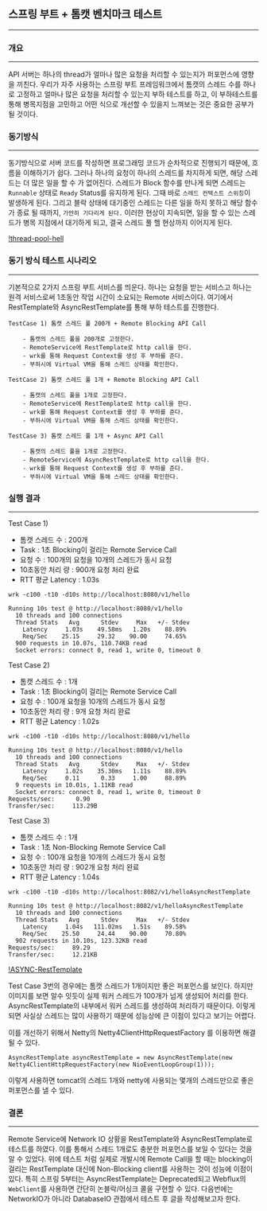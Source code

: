 ## 스프링 부트 + 톰캣 벤치마크 테스트
- - -

### 개요
- - -

  API 서버는 하나의 thread가 얼마나 많은 요청을 처리할 수 있는지가 퍼포먼스에 영향을 끼친다.
우리가 자주 사용하는 스프링 부트 프레임워크에서 톰캣의 스레드 수를 하나로 고정하고 얼마나 많은
요청을 처리할 수 있는지 부하 테스트를 하고, 이 부하테스트를 통해 병목지점을 고민하고 어떤 식으로
개선할 수 있을지 느껴보는 것은 중요한 공부가 될 것이다.

### 동기방식
- - -

 동기방식으로 서버 코드를 작성하면 프로그래밍 코드가 순차적으로 진행되기 때문에, 흐름을 이해하기가 쉽다.
그러나 하나의 요청이 하나의 스레드를 차지하게 되면, 해당 스레드는 더 많은 일을 할 수 가 없어진다.
 스레드가 Block 함수를 만나게 되면 스레드는 `Runnable` 상태로 `Ready` Status를 유지하게 된다.
그때 바로 `스레드 컨텍스트 스위칭`이 발생하게 된다. 그리고 블락 상태에 대기중인 스레드는 다른 일을 하지 못하고 해당 함수가 종료 될 때까지, `가만히 기다리게 된다.`
이러한 현상이 지속되면, 일을 할 수 있는 스레드가 병목 지점에서 대기하게 되고, 결국 스레드 풀 헬 현상까지 이어지게 된다.

[!thread-pool-hell](https://github.com/heesuk-ahn/server-benchmark/blob/master/spring-boot-with-tomcat/images/thread-pool-hell.png?raw=true)

### 동기 방식 테스트 시나리오
- - -

  기본적으로 2가지 스프링 부트 서비스를 띄운다. 하나는 요청을 받는 서비스고 하나는 원격 서비스로써 
1초동안 작업 시간이 소요되는 Remote 서비스이다.
 여기에서 RestTemplate와 AsyncRestTemplate를 통해 부하 테스트를 진행한다.

```
TestCase 1) 톰캣 스레드 풀 200개 + Remote Blocking API Call

    - 톰캣의 스레드 풀을 200개로 고정한다.
    - RemoteService에 RestTemplate로 http call을 한다.
    - wrk를 통해 Request Context를 생성 후 부하를 준다.
    - 부하시에 Virtual VM을 통해 스레드 상태를 확인한다.
```

```
TestCase 2) 톰캣 스레드 풀 1개 + Remote Blocking API Call

    - 톰캣의 스레드 풀을 1개로 고정한다.
    - RemoteService에 RestTemplate로 http call을 한다.
    - wrk를 통해 Request Context를 생성 후 부하를 준다.
    - 부하시에 Virtual VM을 통해 스레드 상태를 확인한다.
```

```
TestCase 3) 톰캣 스레드 풀 1개 + Async API Call

    - 톰캣의 스레드 풀을 1개로 고정한다.
    - RemoteService에 AsyncRestTemplate로 http call을 한다.
    - wrk를 통해 Request Context를 생성 후 부하를 준다.
    - 부하시에 Virtual VM을 통해 스레드 상태를 확인한다.
```

### 실행 결과
- - -

Test Case 1)

- 톰캣 스레드 수 : 200개
- Task : 1초 Blocking이 걸리는 Remote Service Call
- 요청 수 : 100개의 요청을 10개의 스레드가 동시 요청 
- 10초동안 처리 량 : 900개 요청 처리 완료
- RTT 평균 Latency : 1.03s

```
wrk -c100 -t10 -d10s http://localhost:8080/v1/hello

Running 10s test @ http://localhost:8080/v1/hello
  10 threads and 100 connections
  Thread Stats   Avg      Stdev     Max   +/- Stdev
    Latency     1.03s    49.58ms   1.20s    88.89%
    Req/Sec    25.15     29.32    90.00     74.65%
  900 requests in 10.07s, 110.74KB read
  Socket errors: connect 0, read 1, write 0, timeout 0

```

Test Case 2) 

- 톰캣 스레드 수 : 1개
- Task : 1초 Blocking이 걸리는 Remote Service Call
- 요청 수 : 100개 요청을 10개의 스레드가 동시 요청
- 10초동안 처리 량 : 9개 요청 처리 완료
- RTT 평균 Latency : 1.02s

```
wrk -c100 -t10 -d10s http://localhost:8080/v1/hello

Running 10s test @ http://localhost:8080/v1/hello
  10 threads and 100 connections
  Thread Stats   Avg      Stdev     Max   +/- Stdev
    Latency     1.02s    35.30ms   1.11s    88.89%
    Req/Sec     0.11      0.33     1.00     88.89%
  9 requests in 10.01s, 1.11KB read
  Socket errors: connect 0, read 1, write 0, timeout 0
Requests/sec:      0.90
Transfer/sec:     113.29B
```

Test Case 3) 

- 톰캣 스레드 수 : 1개
- Task : 1초 Non-Blocking Remote Service Call
- 요청 수 : 100개 요청을 10개의 스레드가 동시 요청
- 10초동안 처리 량 : 902개 요청 처리 완료
- RTT 평균 Latency : 1.04s

```
wrk -c100 -t10 -d10s http://localhost:8082/v1/helloAsyncRestTemplate

Running 10s test @ http://localhost:8082/v1/helloAsyncRestTemplate
  10 threads and 100 connections
  Thread Stats   Avg      Stdev     Max   +/- Stdev
    Latency     1.04s   111.02ms   1.51s    89.58%
    Req/Sec    25.50     24.44    90.00     70.80%
  902 requests in 10.10s, 123.32KB read
Requests/sec:     89.29
Transfer/sec:     12.21KB
```

[!ASYNC-RestTemplate](https://github.com/heesuk-ahn/server-benchmark/blob/master/spring-boot-with-tomcat/images/ASYNC-RestTemplate.png)

 Test Case 3번의 경우에는 톰캣 스레드가 1개이지만 좋은 퍼포먼스를 보인다.
하지만 이미지를 보면 알수 잇듯이 실제 워커 스레드가 100개가 넘게 생성되어 처리를 한다.
AsyncRestTemplate의 내부에서 워커 스레드를 생성하여 처리하기 때문이다.
이렇게 되면 사실상 스레드는 많이 사용하기 때문에 성능상에 큰 이점이 있다고 보기는 어렵다.

 이를 개선하기 위해서 Netty의 Netty4ClientHttpRequestFactory 를 이용하면 해결될 수 있다.
 
```
AsyncRestTemplate asyncRestTemplate = new AsyncRestTemplate(new Netty4ClientHttpRequestFactory(new NioEventLoopGroup(1)));
```

이렇게 사용하면 tomcat의 스레드 1개와 netty에 사용되는 몇개의 스레드만으로 좋은 퍼포먼스를 낼 수 있다.

### 결론
- - -

 Remote Service에 Network IO 상황을 RestTemplate와 AsyncRestTemplate로 테스트를 하였다.
이를 통해서 스레드 1개로도 충분한 퍼포먼스를 보일 수 있다는 것을 알 수 있었다.
 위에 테스트 처럼 실제로 개발시에 Remote Call을 할 때는 blocking이 걸리는 RestTemplate 대신에 Non-Blocking
client를 사용하는 것이 성능에 이점이 있다. 특히 스프링 5부터는  AsyncRestTemplate는 Deprecated되고 Webflux의
`WebClient`를 사용하면 간단히 논블락/어싱크 콜을 구현할 수 있다. 
 다음번에는 NetworkIO가 아니라 DatabaseIO 관점에서 테스트 후 글을 작성해보고자 한다.
 